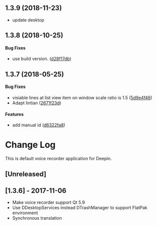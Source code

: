 <a name=""></a>
##  1.3.9 (2018-11-23)

*   update desktop

<a name="1.3.8"></a>
## 1.3.8 (2018-10-25)


#### Bug Fixes

*   use build version. ([d28f17db](d28f17db))



<a name="1.3.7"></a>
## 1.3.7 (2018-05-25)


#### Bug Fixes

*   visiable lines at list view item on window scale ratio is 1.5 ([5d9e4f46](5d9e4f46))
*   Adapt lintian ([2671f23d](2671f23d))

#### Features

*   add manual id ([d6322fa8](d6322fa8))



# Change Log
This is default voice recorder application for Deepin.

## [Unreleased]


## [1.3.6] - 2017-11-06
- Make voice recorder support Qt 5.9
- Use DDesktopServices instead DTrashManager to support FlatPak environment
- Synchronous translation
